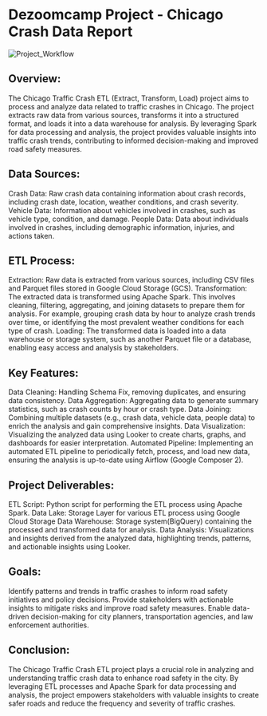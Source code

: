 # Dezoomcamp Project - Chicago Crash Data Report

![Project_Workflow](https://github.com/addy024/DEZOOMCAMP_Chicago_Crash_Project/Workflow.png)

## Overview:

The Chicago Traffic Crash ETL (Extract, Transform, Load) project aims to process and analyze data related to traffic crashes in Chicago. The project extracts raw data from various sources, transforms it into a structured format, and loads it into a data warehouse for analysis. By leveraging Spark for data processing and analysis, the project provides valuable insights into traffic crash trends, contributing to informed decision-making and improved road safety measures.

## Data Sources:

Crash Data: Raw crash data containing information about crash records, including crash date, location, weather conditions, and crash severity.
Vehicle Data: Information about vehicles involved in crashes, such as vehicle type, condition, and damage.
People Data: Data about individuals involved in crashes, including demographic information, injuries, and actions taken.

## ETL Process:
Extraction: Raw data is extracted from various sources, including CSV files and Parquet files stored in Google Cloud Storage (GCS).
Transformation: The extracted data is transformed using Apache Spark. This involves cleaning, filtering, aggregating, and joining datasets to prepare them for analysis. For example, grouping crash data by hour to analyze crash trends over time, or identifying the most prevalent weather conditions for each type of crash.
Loading: The transformed data is loaded into a data warehouse or storage system, such as another Parquet file or a database, enabling easy access and analysis by stakeholders.

## Key Features:
Data Cleaning: Handling Schema Fix, removing duplicates, and ensuring data consistency.
Data Aggregation: Aggregating data to generate summary statistics, such as crash counts by hour or crash type.
Data Joining: Combining multiple datasets (e.g., crash data, vehicle data, people data) to enrich the analysis and gain comprehensive insights.
Data Visualization: Visualizing the analyzed data using Looker to create charts, graphs, and dashboards for easier interpretation.
Automated Pipeline: Implementing an automated ETL pipeline to periodically fetch, process, and load new data, ensuring the analysis is up-to-date using Airflow (Google Composer 2).

## Project Deliverables:
ETL Script: Python script for performing the ETL process using Apache Spark.
Data Lake: Storage Layer for various ETL process using Google Cloud Storage
Data Warehouse: Storage system(BigQuery) containing the processed and transformed data for analysis.
Data Analysis: Visualizations and insights derived from the analyzed data, highlighting trends, patterns, and actionable insights using Looker.

## Goals:
Identify patterns and trends in traffic crashes to inform road safety initiatives and policy decisions.
Provide stakeholders with actionable insights to mitigate risks and improve road safety measures.
Enable data-driven decision-making for city planners, transportation agencies, and law enforcement authorities.

## Conclusion:
The Chicago Traffic Crash ETL project plays a crucial role in analyzing and understanding traffic crash data to enhance road safety in the city. By leveraging ETL processes and Apache Spark for data processing and analysis, the project empowers stakeholders with valuable insights to create safer roads and reduce the frequency and severity of traffic crashes.
